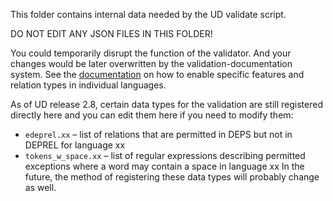 This folder contains internal data needed by the UD validate script.

DO NOT EDIT ANY JSON FILES IN THIS FOLDER!

You could temporarily disrupt the function of the validator. And your changes would be later
overwritten by the validation-documentation system. See the
[documentation](https://universaldependencies.org/release_checklist.html#validation)
on how to enable specific features and relation types in individual languages.

As of UD release 2.8, certain data types for the validation are still registered directly here
and you can edit them here if you need to modify them:
* `edeprel.xx` – list of relations that are permitted in DEPS but not in DEPREL for language xx
* `tokens_w_space.xx` – list of regular expressions describing permitted exceptions where a word
  may contain a space in language xx
In the future, the method of registering these data types will probably change as well.
